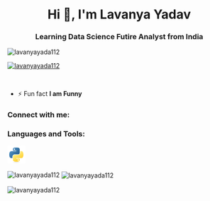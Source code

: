 <h1 align="center">Hi 👋, I'm Lavanya Yadav</h1>
<h3 align="center">Learning Data Science Futire Analyst from India</h3>

<p align="left"> <img src="https://komarev.com/ghpvc/?username=lavanyayada112&label=Profile%20views&color=0e75b6&style=flat" alt="lavanyayada112" /> </p>

<p align="left"> <a href="https://github.com/ryo-ma/github-profile-trophy"><img src="https://github-profile-trophy.vercel.app/?username=lavanyayada112" alt="lavanyayada112" /></a> </p>

<p align="left"> <a href="https://twitter.com/" target="blank"><img src="https://img.shields.io/twitter/follow/?logo=twitter&style=for-the-badge" alt="" /></a> </p>

- ⚡ Fun fact **I am Funny**

<h3 align="left">Connect with me:</h3>
<p align="left">
</p>

<h3 align="left">Languages and Tools:</h3>
<p align="left"> <a href="https://www.python.org" target="_blank" rel="noreferrer"> <img src="https://raw.githubusercontent.com/devicons/devicon/master/icons/python/python-original.svg" alt="python" width="40" height="40"/> </a> </p>

<p><img align="left" src="https://github-readme-stats.vercel.app/api/top-langs?username=lavanyayada112&show_icons=true&locale=en&layout=compact" alt="lavanyayada112" /></p>

<p>&nbsp;<img align="center" src="https://github-readme-stats.vercel.app/api?username=lavanyayada112&show_icons=true&locale=en" alt="lavanyayada112" /></p>

<p><img align="center" src="https://github-readme-streak-stats.herokuapp.com/?user=lavanyayada112&" alt="lavanyayada112" /></p>